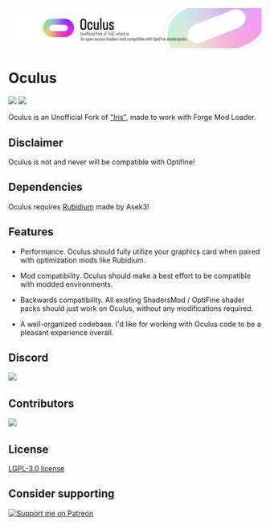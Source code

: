 <p align="center">
  <img src="banner.png">
</p>

# Oculus
[![](http://cf.way2muchnoise.eu/short_oculus_downloads.svg)](https://www.curseforge.com/minecraft/mc-mods/oculus)
[![](http://cf.way2muchnoise.eu/versions/Available%20for_oculus_full.svg)](https://www.curseforge.com/minecraft/mc-mods/oculus/files)

Oculus is an Unofficial Fork of ["Iris"](https://www.curseforge.com/minecraft/mc-mods/irisshaders), made to work with Forge Mod Loader.

## Disclaimer
Oculus is not and never will be compatible with Optifine!

## Dependencies
Oculus requires [Rubidium](https://www.curseforge.com/minecraft/mc-mods/rubidium) made by Asek3!

## Features
* Performance. Oculus should fully utilize your graphics card when paired with optimization mods like Rubidium.

* Mod compatibility. Oculus should make a best effort to be compatible with modded environments.

* Backwards compatibility. All existing ShadersMod / OptiFine shader packs should just work on Oculus, without any modifications required.

* A well-organized codebase. I'd like for working with Oculus code to be a pleasant experience overall.

## Discord
[![](https://dcbadge.vercel.app/api/server/UCsyn5RS4s)](https://discord.gg/UCsyn5RS4s)

## Contributors
<a href="https://github.com/Asek3/Oculus/graphs/contributors">
  <img src="https://contrib.rocks/image?repo=Asek3/Oculus" />
</a>

## License

[LGPL-3.0 license](https://github.com/Asek3/Oculus/blob/1.16.5/LICENSE)

## Consider supporting 
[![Support me on Patreon](https://img.shields.io/endpoint.svg?url=https%3A%2F%2Fshieldsio-patreon.vercel.app%2Fapi%3Fusername%3Dasek3%26type%3Dpatrons&style=for-the-badge)](https://patreon.com/asek3)
